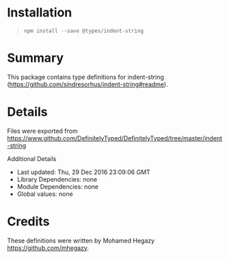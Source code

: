 # Installation
> `npm install --save @types/indent-string`

# Summary
This package contains type definitions for indent-string (https://github.com/sindresorhus/indent-string#readme).

# Details
Files were exported from https://www.github.com/DefinitelyTyped/DefinitelyTyped/tree/master/indent-string

Additional Details
 * Last updated: Thu, 29 Dec 2016 23:09:06 GMT
 * Library Dependencies: none
 * Module Dependencies: none
 * Global values: none

# Credits
These definitions were written by Mohamed Hegazy <https://github.com/mhegazy>.
